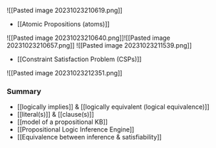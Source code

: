 ![[Pasted image 20231023210619.png]]
- [[Atomic Propositions (atoms)]]

![[Pasted image 20231023210640.png]]![[Pasted image 20231023210657.png]]
![[Pasted image 20231023211539.png]]
- [[Constraint Satisfaction Problem (CSPs)]]

![[Pasted image 20231023212351.png]]

### Summary
- [[logically implies]] & [[logically equivalent (logical equivalence)]]
- [[literal(s)]] & [[clause(s)]]
- [[model of a propositional KB]]
- [[Propositional Logic Inference Engine]]
- [[Equivalence between inference & satisfiability]]